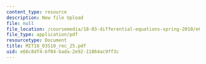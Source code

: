 ```yaml
---
content_type: resource
description: New file Upload
file: null
file_location: /coursemedia/18-03-differential-equations-spring-2010/e66c8df4bf04bada2e9211864ac9ff3c_MIT18_03S10_rec_25.pdf
file_type: application/pdf
resourcetype: Document
title: MIT18_03S10_rec_25.pdf
uid: e66c8df4-bf04-bada-2e92-11864ac9ff3c
---
```

